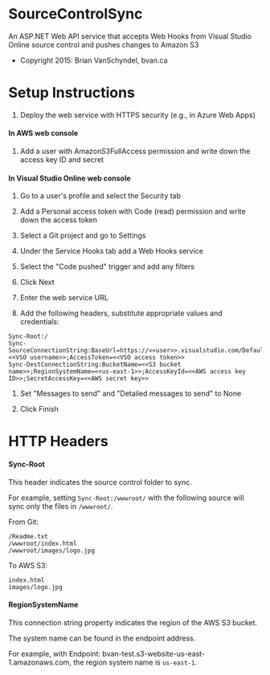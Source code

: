 # SourceControlSync
An ASP.NET Web API service that accepts Web Hooks from Visual Studio Online source control and pushes changes to Amazon S3

 - Copyright 2015: Brian VanSchyndel, bvan.ca

Setup Instructions
======
1. Deploy the web service with HTTPS security (e.g., in Azure Web Apps)

#### In AWS web console
1. Add a user with AmazonS3FullAccess permission and write down the access key ID and secret

#### In Visual Studio Online web console
1. Go to a user's profile and select the Security tab

1. Add a Personal access token with Code (read) permission and write down the access token

1. Select a Git project and go to Settings

1. Under the Service Hooks tab add a Web Hooks service

1. Select the "Code pushed" trigger and add any filters

1. Click Next

1. Enter the web service URL

1. Add the following headers, substitute appropriate values and credentials:

  ```
  Sync-Root:/
  Sync-SourceConnectionString:BaseUrl=https://<<user>>.visualstudio.com/DefaultCollection/;UserName=<<VSO username>>;AccessToken=<<VSO access token>>
  Sync-DestConnectionString:BucketName=<<S3 bucket name>>;RegionSystemName=<<us-east-1>>;AccessKeyId=<<AWS access key ID>>;SecretAccessKey=<<AWS secret key>>
  ```

1. Set "Messages to send" and "Detailed messages to send" to None

1. Click Finish

HTTP Headers
======
#### Sync-Root
This header indicates the source control folder to sync.

For example, setting `Sync-Root:/wwwroot/` with the following source will sync only the files in `/wwwroot/`.

From Git:
```
/Readme.txt
/wwwroot/index.html
/wwwroot/images/logo.jpg
```

To AWS S3:
```
index.html
images/logo.jpg
```

#### RegionSystemName
This connection string property indicates the region of the AWS S3 bucket.

The system name can be found in the endpoint address.

For example, with Endpoint: bvan-test.s3-website-us-east-1.amazonaws.com, the region system name is `us-east-1`.
